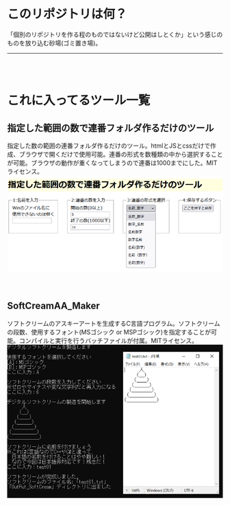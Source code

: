 # このリポジトリは何？
「個別のリポジトリを作る程のものではないけど公開はしとくか」という感じのものを放り込む砂場(ゴミ置き場)。
<hr/>
<br><br>

# これに入ってるツール一覧

## 指定した範囲の数で連番フォルダ作るだけのツール
指定した数の範囲の連番フォルダ作るだけのツール。htmlとJSとcssだけで作成、ブラウザで開くだけで使用可能。連番の形式を数種類の中から選択することが可能。ブラウザの動作が重くなってしまうので連番は1000までにした。MITライセンス。  
![指定した範囲の数で連番フォルダ作るだけのツール](ブラウザで連番フォルダ作る/Screenshot.PNG)  
<br><br>

## SoftCreamAA_Maker
ソフトクリームのアスキーアートを生成するC言語プログラム。ソフトクリームの段数、使用するフォント(MSゴシック or MSPゴシック)を指定することが可能。コンパイルと実行を行うバッチファイルが付属。MITライセンス。  
![SoftCreamAA_Maker](SoftCreamAA_Maker/SoftCreamAA_Maker.PNG)  